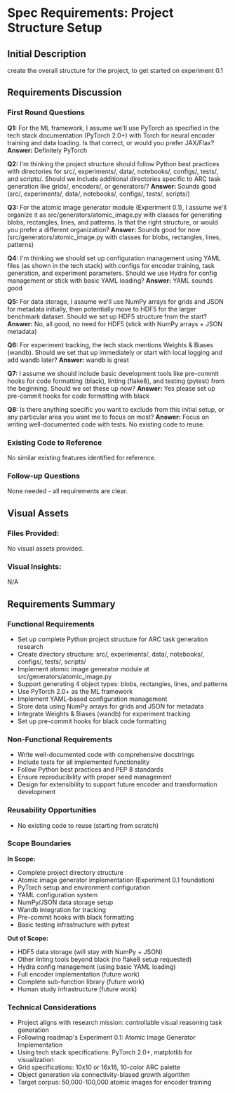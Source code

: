 # Spec Requirements: Project Structure Setup

## Initial Description
create the overall structure for the project, to get started on experiment 0.1

## Requirements Discussion

### First Round Questions

**Q1:** For the ML framework, I assume we'll use PyTorch as specified in the tech stack documentation (PyTorch 2.0+) with Torch for neural encoder training and data loading. Is that correct, or would you prefer JAX/Flax?
**Answer:** Definitely PyTorch

**Q2:** I'm thinking the project structure should follow Python best practices with directories for src/, experiments/, data/, notebooks/, configs/, tests/, and scripts/. Should we include additional directories specific to ARC task generation like grids/, encoders/, or generators/?
**Answer:** Sounds good (src/, experiments/, data/, notebooks/, configs/, tests/, scripts/)

**Q3:** For the atomic image generator module (Experiment 0.1), I assume we'll organize it as src/generators/atomic_image.py with classes for generating blobs, rectangles, lines, and patterns. Is that the right structure, or would you prefer a different organization?
**Answer:** Sounds good for now (src/generators/atomic_image.py with classes for blobs, rectangles, lines, patterns)

**Q4:** I'm thinking we should set up configuration management using YAML files (as shown in the tech stack) with configs for encoder training, task generation, and experiment parameters. Should we use Hydra for config management or stick with basic YAML loading?
**Answer:** YAML sounds good

**Q5:** For data storage, I assume we'll use NumPy arrays for grids and JSON for metadata initially, then potentially move to HDF5 for the larger benchmark dataset. Should we set up HDF5 structure from the start?
**Answer:** No, all good, no need for HDF5 (stick with NumPy arrays + JSON metadata)

**Q6:** For experiment tracking, the tech stack mentions Weights & Biases (wandb). Should we set that up immediately or start with local logging and add wandb later?
**Answer:** wandb is great

**Q7:** I assume we should include basic development tools like pre-commit hooks for code formatting (black), linting (flake8), and testing (pytest) from the beginning. Should we set these up now?
**Answer:** Yes please set up pre-commit hooks for code formatting with black

**Q8:** Is there anything specific you want to exclude from this initial setup, or any particular area you want me to focus on most?
**Answer:** Focus on writing well-documented code with tests. No existing code to reuse.

### Existing Code to Reference
No similar existing features identified for reference.

### Follow-up Questions
None needed - all requirements are clear.

## Visual Assets

### Files Provided:
No visual assets provided.

### Visual Insights:
N/A

## Requirements Summary

### Functional Requirements
- Set up complete Python project structure for ARC task generation research
- Create directory structure: src/, experiments/, data/, notebooks/, configs/, tests/, scripts/
- Implement atomic image generator module at src/generators/atomic_image.py
- Support generating 4 object types: blobs, rectangles, lines, and patterns
- Use PyTorch 2.0+ as the ML framework
- Implement YAML-based configuration management
- Store data using NumPy arrays for grids and JSON for metadata
- Integrate Weights & Biases (wandb) for experiment tracking
- Set up pre-commit hooks for black code formatting

### Non-Functional Requirements
- Write well-documented code with comprehensive docstrings
- Include tests for all implemented functionality
- Follow Python best practices and PEP 8 standards
- Ensure reproducibility with proper seed management
- Design for extensibility to support future encoder and transformation development

### Reusability Opportunities
- No existing code to reuse (starting from scratch)

### Scope Boundaries
**In Scope:**
- Complete project directory structure
- Atomic image generator implementation (Experiment 0.1 foundation)
- PyTorch setup and environment configuration
- YAML configuration system
- NumPy/JSON data storage setup
- Wandb integration for tracking
- Pre-commit hooks with black formatting
- Basic testing infrastructure with pytest

**Out of Scope:**
- HDF5 data storage (will stay with NumPy + JSON)
- Other linting tools beyond black (no flake8 setup requested)
- Hydra config management (using basic YAML loading)
- Full encoder implementation (future work)
- Complete sub-function library (future work)
- Human study infrastructure (future work)

### Technical Considerations
- Project aligns with research mission: controllable visual reasoning task generation
- Following roadmap's Experiment 0.1: Atomic Image Generator Implementation
- Using tech stack specifications: PyTorch 2.0+, matplotlib for visualization
- Grid specifications: 10x10 or 16x16, 10-color ARC palette
- Object generation via connectivity-biased growth algorithm
- Target corpus: 50,000-100,000 atomic images for encoder training